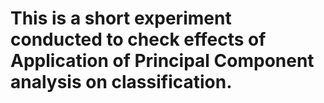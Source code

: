 # This is a short experiment conducted to check effects of Application of Principal Component analysis on classification.
